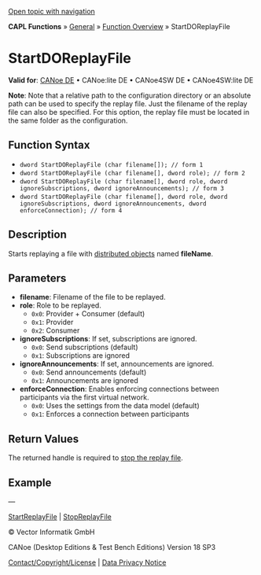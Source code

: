 [Open topic with navigation](../../../../../CANoeDEFamily.htm#Topics/CAPLFunctions/Other/Functions/CAPLfunctionStartDOReplayFile.md)

**CAPL Functions** » [General](../CAPLGeneralStartPage.md) » [Function Overview](../CAPLfunctionsGeneralOverview.md) » StartDOReplayFile

# StartDOReplayFile

**Valid for**: [CANoe DE](../../../Shared/FeatureAvailability.md) • CANoe:lite DE • CANoe4SW DE • CANoe4SW:lite DE

**Note**: Note that a relative path to the configuration directory or an absolute path can be used to specify the replay file. Just the filename of the replay file can also be specified. For this option, the replay file must be located in the same folder as the configuration.

## Function Syntax

- `dword StartDOReplayFile (char filename[]); // form 1`
- `dword StartDOReplayFile (char filename[], dword role); // form 2`
- `dword StartDOReplayFile (char filename[], dword role, dword ignoreSubscriptions, dword ignoreAnnouncements); // form 3`
- `dword StartDOReplayFile (char filename[], dword role, dword ignoreSubscriptions, dword ignoreAnnouncements, dword enforceConnection); // form 4`

## Description

Starts replaying a file with [distributed objects](../../../CANoeCANalyzer/CommunicationConcept/CCDistributedObjects.md) named **fileName**.

## Parameters

- **filename**: Filename of the file to be replayed.
- **role**: Role to be replayed.
  - `0x0`: Provider + Consumer (default)
  - `0x1`: Provider
  - `0x2`: Consumer
- **ignoreSubscriptions**: If set, subscriptions are ignored.
  - `0x0`: Send subscriptions (default)
  - `0x1`: Subscriptions are ignored
- **ignoreAnnouncements**: If set, announcements are ignored.
  - `0x0`: Send announcements (default)
  - `0x1`: Announcements are ignored
- **enforceConnection**: Enables enforcing connections between participants via the first virtual network.
  - `0x0`: Uses the settings from the data model (default)
  - `0x1`: Enforces a connection between participants

## Return Values

The returned handle is required to [stop the replay file](CAPLfunctionStopReplayFile.md).

## Example

—

[StartReplayFile](CAPLfunctionStartReplayFile.md) | [StopReplayFile](CAPLfunctionStopReplayFile.md)

© Vector Informatik GmbH

CANoe (Desktop Editions & Test Bench Editions) Version 18 SP3

[Contact/Copyright/License](../../../Shared/ContactCopyrightLicense.md) | [Data Privacy Notice](https://www.vector.com/int/en/company/get-info/privacy-policy/)